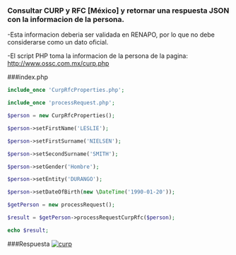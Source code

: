 ### Consultar CURP y RFC [México] y retornar una respuesta JSON con la informacion de la persona.


-Esta informacion deberia ser validada en RENAPO, por lo que no debe considerarse como un dato oficial. 

-El script PHP toma la informacion de la persona de la pagina: http://www.ossc.com.mx/curp.php


###index.php
```php
include_once 'CurpRfcProperties.php';

include_once 'processRequest.php';

$person = new CurpRfcProperties();

$person->setFirstName('LESLIE');

$person->setFirstSurname('NIELSEN');

$person->setSecondSurname('SMITH');

$person->setGender('Hombre');

$person->setEntity('DURANGO');

$person->setDateOfBirth(new \DateTime('1990-01-20'));

$getPerson = new processRequest();

$result = $getPerson->processRequestCurpRfc($person);

echo $result;

```
###Respuesta
<a href="https://ibb.co/gDyBin"><img src="https://image.ibb.co/mrkrin/curp.jpg" alt="curp" border="0"></a>
